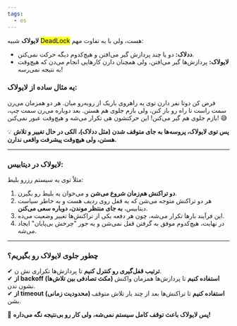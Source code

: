 ```yaml
---
tags:
  - os
---
```


**لایولاک** شبیه <mark>DeadLock</mark> هست، ولی با یه تفاوت مهم:

- **ددلاک:** دو یا چند پردازش گیر می‌افتن و هیچ‌کدوم دیگه حرکت نمی‌کنن.
- **لایولاک:** پردازش‌ها گیر می‌افتن، ولی همچنان دارن کارهایی انجام می‌دن که هیچ‌وقت به نتیجه نمی‌رسه!

### **یه مثال ساده از لایولاک:**

فرض کن دوتا نفر دارن توی یه راهروی باریک از روبه‌رو میان. هر دو همزمان می‌رن سمت راست تا راه رو باز کنن، ولی بازم جلوی هم هستن. بعد دوباره می‌رن سمت چپ، بازم جلوی هم گیر می‌کنن! این حرکتشون هی تکرار می‌شه و هیچ‌وقت عبور نمی‌کنن! 😅

💡 **پس توی لایولاک، پروسه‌ها به جای متوقف شدن (مثل ددلاک)، الکی در حال تغییر و تلاش هستن، ولی هیچ‌وقت پیشرفت واقعی ندارن.**

---

### **لایولاک در دیتابیس:**

مثلاً توی یه سیستم رزرو بلیط:

1. **دو تراکنش هم‌زمان شروع می‌شن** و می‌خوان یه بلیط رو بگیرن.
2. هر دو تراکنش متوجه می‌شن که یه قفل روی ردیف هست و به خاطر سیاست دیتابیس، **به جای منتظر موندن، دوباره سعی می‌کنن**.
3. این فرآیند بارها تکرار می‌شه، چون هر دفعه یکی از تراکنش‌ها تغییر وضعیت می‌ده.
4. در نهایت، هیچ‌کدوم موفق به گرفتن قفل نمی‌شن و یه جور "چرخش بی‌پایان" ایجاد می‌شه.

---

### **چطور جلوی لایولاک رو بگیریم؟**

✔ **ترتیب قفل‌گیری رو کنترل کنیم** تا پردازش‌ها تکراری نش ن.  
✔ **از backoff (مکث تصادفی بین تلاش‌ها) استفاده کنیم** تا پردازش‌ها همزمان واکنش نشون ندن.  
✔ **از timeout (محدودیت زمانی) استفاده کنیم** تا تراکنش‌ها بعد از چند بار تلاش متوقف بشن.

👀 **پس لایولاک باعث توقف کامل سیستم نمی‌شه، ولی کار رو بی‌نتیجه نگه می‌داره!**